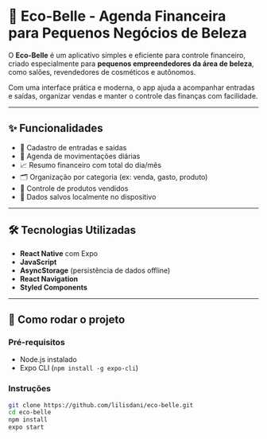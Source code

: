 # 💼 Eco-Belle - Agenda Financeira para Pequenos Negócios de Beleza

O **Eco-Belle** é um aplicativo simples e eficiente para controle financeiro, criado especialmente para **pequenos empreendedores da área de beleza**, como salões, revendedores de cosméticos e autônomos.

Com uma interface prática e moderna, o app ajuda a acompanhar entradas e saídas, organizar vendas e manter o controle das finanças com facilidade.

---

## ✨ Funcionalidades

- 💸 Cadastro de entradas e saídas
- 📅 Agenda de movimentações diárias
- 📈 Resumo financeiro com total do dia/mês
- 🗂️ Organização por categoria (ex: venda, gasto, produto)
- 🛒 Controle de produtos vendidos
- 💾 Dados salvos localmente no dispositivo

---

## 🛠️ Tecnologias Utilizadas

- **React Native** com Expo
- **JavaScript**
- **AsyncStorage** (persistência de dados offline)
- **React Navigation**
- **Styled Components**

---

## 🚀 Como rodar o projeto

### Pré-requisitos

- Node.js instalado
- Expo CLI (`npm install -g expo-cli`)

### Instruções

```bash
git clone https://github.com/lilisdani/eco-belle.git
cd eco-belle
npm install
expo start
